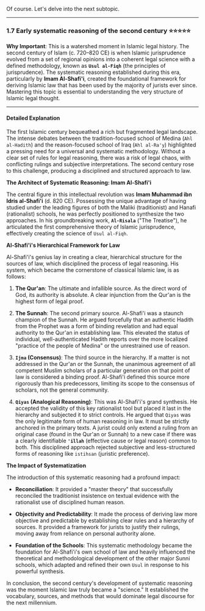 Of course. Let's delve into the next subtopic.

---

### 1.7 Early systematic reasoning of the second century ⭐⭐⭐⭐⭐

**Why Important**: This is a watershed moment in Islamic legal history. The second century of Islam (c. 720–820 CE) is when Islamic jurisprudence evolved from a set of regional opinions into a coherent legal science with a defined methodology, known as **`Usul al-Fiqh`** (the principles of jurisprudence). The systematic reasoning established during this era, particularly by **Imam Al-Shafi'i**, created the foundational framework for deriving Islamic law that has been used by the majority of jurists ever since. Mastering this topic is essential to understanding the very structure of Islamic legal thought.

---

#### Detailed Explanation

The first Islamic century bequeathed a rich but fragmented legal landscape. The intense debates between the tradition-focused school of Medina (`Ahl al-Hadith`) and the reason-focused school of Iraq (`Ahl al-Ra'y`) highlighted a pressing need for a universal and systematic methodology. Without a clear set of rules for legal reasoning, there was a risk of legal chaos, with conflicting rulings and subjective interpretations. The second century rose to this challenge, producing a disciplined and structured approach to law.

**The Architect of Systematic Reasoning: Imam Al-Shafi'i**

The central figure in this intellectual revolution was **Imam Muhammad ibn Idris al-Shafi'i** (d. 820 CE). Possessing the unique advantage of having studied under the leading figures of both the Maliki (traditionist) and Hanafi (rationalist) schools, he was perfectly positioned to synthesize the two approaches. In his groundbreaking work, **`Al-Risala`** ("The Treatise"), he articulated the first comprehensive theory of Islamic jurisprudence, effectively creating the science of `Usul al-Fiqh`.

**Al-Shafi'i's Hierarchical Framework for Law**

Al-Shafi'i's genius lay in creating a clear, hierarchical structure for the sources of law, which disciplined the process of legal reasoning. His system, which became the cornerstone of classical Islamic law, is as follows:

1. **The Qur'an**: The ultimate and infallible source. As the direct word of God, its authority is absolute. A clear injunction from the Qur'an is the highest form of legal proof.
    
2. **The Sunnah**: The second primary source. Al-Shafi'i was a staunch champion of the Sunnah. He argued forcefully that an authentic Hadith from the Prophet was a form of binding revelation and had equal authority to the Qur'an in establishing law. This elevated the status of individual, well-authenticated Hadith reports over the more localized "practice of the people of Medina" or the unrestrained use of reason.
    
3. **`Ijma` (Consensus)**: The third source in the hierarchy. If a matter is not addressed in the Qur'an or the Sunnah, the unanimous agreement of all competent Muslim scholars of a particular generation on that point of law is considered a binding proof. Al-Shafi'i defined this source more rigorously than his predecessors, limiting its scope to the consensus of scholars, not the general community.
    
4. **`Qiyas` (Analogical Reasoning)**: This was Al-Shafi'i's grand synthesis. He accepted the validity of this key rationalist tool but placed it last in the hierarchy and subjected it to strict controls. He argued that `Qiyas` was the only legitimate form of human reasoning in law. It must be strictly anchored in the primary texts. A jurist could only extend a ruling from an original case (found in the Qur'an or Sunnah) to a new case if there was a clearly identifiable **`'illah`** (effective cause or legal reason) common to both. This disciplined approach rejected subjective and less-structured forms of reasoning like `istihsan` (juristic preference).
    

**The Impact of Systematization**

The introduction of this systematic reasoning had a profound impact:

- **Reconciliation**: It provided a "master theory" that successfully reconciled the traditionist insistence on textual evidence with the rationalist use of disciplined human reason.
    
- **Objectivity and Predictability**: It made the process of deriving law more objective and predictable by establishing clear rules and a hierarchy of sources. It provided a framework for jurists to justify their rulings, moving away from reliance on personal authority alone.
    
- **Foundation of the Schools**: This systematic methodology became the foundation for Al-Shafi'i's own school of law and heavily influenced the theoretical and methodological development of the other major Sunni schools, which adapted and refined their own `Usul` in response to his powerful synthesis.
    

In conclusion, the second century's development of systematic reasoning was the moment Islamic law truly became a "science." It established the vocabulary, sources, and methods that would dominate legal discourse for the next millennium.